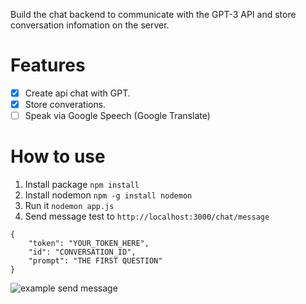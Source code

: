 Build the chat backend to communicate with the GPT-3 API and store conversation infomation on the server.

# Features

- [x] Create api chat with GPT.
- [x] Store converations.
- [ ] Speak via Google Speech (Google Translate)

# How to use

1. Install package `npm install`
2. Install nodemon `npm -g install nodemon`
3. Run it `nodemon app.js`
4. Send message test to `http://localhost:3000/chat/message`

```
{
    "token": "YOUR_TOKEN_HERE",
    "id": "CONVERSATION_ID",
    "prompt": "THE FIRST QUESTION"
}
```
![example send message](https://raw.githubusercontent.com/maphim/chatgpt-backend/main/images/example.png?raw=true)
